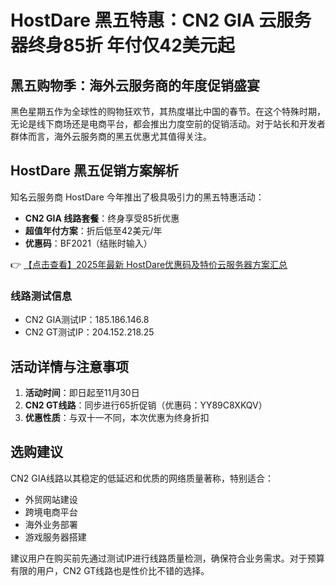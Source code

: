 # HostDare 黑五特惠：CN2 GIA 云服务器终身85折 年付仅42美元起

## 黑五购物季：海外云服务商的年度促销盛宴

黑色星期五作为全球性的购物狂欢节，其热度堪比中国的春节。在这个特殊时期，无论是线下商场还是电商平台，都会推出力度空前的促销活动。对于站长和开发者群体而言，海外云服务商的黑五优惠尤其值得关注。

## HostDare 黑五促销方案解析

知名云服务商 HostDare 今年推出了极具吸引力的黑五特惠活动：

- **CN2 GIA 线路套餐**：终身享受85折优惠
- **超值年付方案**：折后低至42美元/年
- **优惠码**：BF2021（结账时输入）

👉 [【点击查看】2025年最新 HostDare优惠码及特价云服务器方案汇总](https://bit.ly/hostdare)

### 线路测试信息
- CN2 GIA测试IP：185.186.146.8
- CN2 GT测试IP：204.152.218.25

## 活动详情与注意事项

1. **活动时间**：即日起至11月30日
2. **CN2 GT线路**：同步进行65折促销（优惠码：YY89C8XKQV）
3. **优惠性质**：与双十一不同，本次优惠为终身折扣

## 选购建议

CN2 GIA线路以其稳定的低延迟和优质的网络质量著称，特别适合：
- 外贸网站建设
- 跨境电商平台
- 海外业务部署
- 游戏服务器搭建

建议用户在购买前先通过测试IP进行线路质量检测，确保符合业务需求。对于预算有限的用户，CN2 GT线路也是性价比不错的选择。